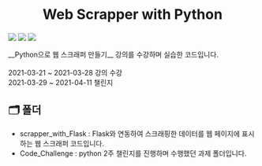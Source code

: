   <h1 align="center"> Web Scrapper with Python </h1>
<img align="center" src="https://img.shields.io/badge/Python-3766AB?style=flat-square&logo=Python&logoColor=white"/></a> <img align="center" src="https://img.shields.io/badge/HTML-E34F26?style=flat-square&logo=HTML5&logoColor=white"/></a> <img align="center" src="https://img.shields.io/badge/Flask-000000?style=flat-square&logo=Flask&logoColor=white"/></a>
<br/><br/>
__Python으로 웹 스크래퍼 만들기__ 강의를 수강하며 실습한 코드입니다.</center>
<br/><br/>
2021-03-21 ~ 2021-03-28 강의 수강<br/>
2021-03-29 ~ 2021-04-11 챌린지 

## 🗂 폴더
* scrapper_with_Flask : Flask와 연동하여 스크래핑한 데이터를 웹 페이지에 표시하는 웹 스크래퍼 코드입니다.
* Code_Challenge : python 2주 챌린지를 진행하며 수행했던 과제 폴더입니다.
